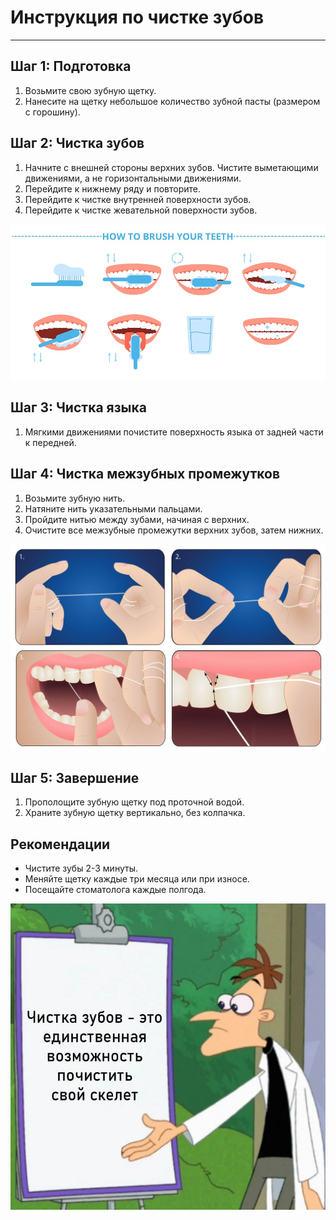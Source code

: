 # Инструкция по чистке зубов

***

## Шаг 1: Подготовка
1. Возьмите свою зубную щетку.
2. Нанесите на щетку небольшое количество зубной пасты (размером с горошину).

## Шаг 2: Чистка зубов
1. Начните с внешней стороны верхних зубов. Чистите выметающими движениями, а не горизонтальными движениями.
3. Перейдите к нижнему ряду и повторите.
4. Перейдите к чистке внутренней поверхности зубов.
5. Перейдите к чистке жевательной поверхности зубов. 

![Схема чистки зубов](assets/images/brush_instr.png)

## Шаг 3: Чистка языка
1. Мягкими движениями почистите поверхность языка от задней части к передней.

## Шаг 4: Чистка межзубных промежутков
1. Возьмите зубную нить.
2. Натяните нить указательными пальцами.
3. Пройдите нитью между зубами, начиная с верхних.
4. Очистите все межзубные промежутки верхних зубов, затем нижних.

![Очищение межзубных промежутков](assets/images/floss.png)

## Шаг 5: Завершение
1. Прополощите зубную щетку под проточной водой.
2. Храните зубную щетку вертикально, без колпачка.

## Рекомендации
- Чистите зубы 2-3 минуты.
- Меняйте щетку каждые три месяца или при износе.
- Посещайте стоматолога каждые полгода.

![Очищение межзубных промежутков](assets/images/mem.png)
